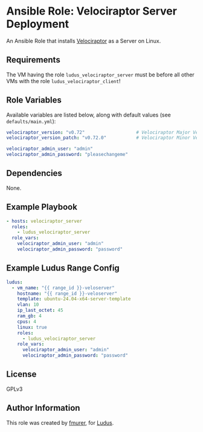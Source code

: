 # Ansible Role: Velociraptor Server Deployment

An Ansible Role that installs [Velociraptor](https://docs.velociraptor.app/) as a Server on Linux.

## Requirements

The VM having the role `ludus_velociraptor_server` must be before all other VMs with the role `ludus_velociraptor_client`!

## Role Variables

Available variables are listed below, along with default values (see `defaults/main.yml`):

```yaml
velociraptor_version: "v0.72"                   # Velociraptor Major Version
velociraptor_version_patch: "v0.72.0"           # Velociraptor Minor Version

velociraptor_admin_user: "admin"
velociraptor_admin_password: "pleasechangeme"
```

## Dependencies

None.

## Example Playbook

```yaml
- hosts: velociraptor_server
  roles:
    - ludus_velociraptor_server
  role_vars:
    velociraptor_admin_user: "admin"
    velociraptor_admin_password: "password"
```

## Example Ludus Range Config

```yaml
ludus:
  - vm_name: "{{ range_id }}-veloserver"
    hostname: "{{ range_id }}-veloserver"
    template: ubuntu-24.04-x64-server-template
    vlan: 10
    ip_last_octet: 45
    ram_gb: 4
    cpus: 4
    linux: true
    roles:
      - ludus_velociraptor_server
    role_vars:
      velociraptor_admin_user: "admin"
      velociraptor_admin_password: "password"
```

## License

GPLv3

## Author Information

This role was created by [fmurer](https://github.com/fmurer), for [Ludus](https://ludus.cloud/).
